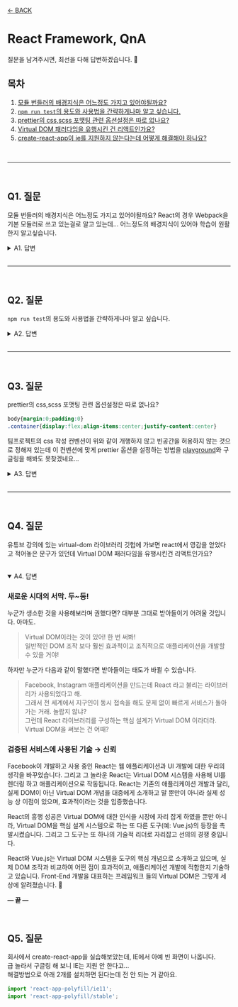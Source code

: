 [← BACK](../README.md)

# React Framework, QnA

질문을 남겨주시면, 최선을 다해 답변하겠습니다. 🐧

## 목차

1. [모듈 번들러의 배경지식은 어느정도 가지고 있어야될까요?](#q1-질문)
1. [`npm run test`의 용도와 사용법을 간략하게나마 알고 싶습니다.](#q2-질문)
1. [prettier의 css,scss 포맷팅 관련 옵션설정은 따로 없나요?](#q3-질문)
1. [Virtual DOM 패러다임을 유행시킨 건 리액트인가요?](#q4-질문)
1. [create-react-app이 ie를 지원하지 않는다는데 어떻게 해결해야 하나요?](#q5-질문)

<br />

---

<br />

## Q1. 질문

모듈 번들러의 배경지식은 어느정도 가지고 있어야될까요?
React의 경우 Webpack을 기본 모듈러로 쓰고 있는걸로 알고 있는데... 어느정도의 배경지식이 있어야 학습이 원활한지 알고싶습니다.

<details>
  <summary>A1. 답변</summary>
  <br/>

  React 앱을 시작하는 방법에 따라 모듈 번들러에 대한 사전 지식 수준이 다릅니다. 

  ### 매뉴얼 구성

  매뉴얼 방식으로 [Webpack](https://webpack.js.org/), [Babel](https://babeljs.io/), [Babel Plugins](https://babeljs.io/docs/en/plugins), [React](https://www.npmjs.com/package/react), [ReactDOM](https://www.npmjs.com/package/react-dom)을 구성하고 나아가 [Sass](https://www.npmjs.com/package/sass), [PostCSS](https://postcss.org/) [Autoprefixer](https://www.npmjs.com/package/autoprefixer), [이미지(JPG, PNG, SVG 등) 최적화](https://www.npmjs.com/package/imagemin-webpack-plugin) 등 다양한 기능을 직접 추가하고자 할 경우 Webpack 모듈 번들러 사용 방법에 능숙해야 합니다. 다른 모듈 번들러([Parcel](https://v2.parceljs.org/), [Rollup](https://rollupjs.org/guide/en/), [Snowpack](https://www.snowpack.dev/) 등)를 사용해도 마찬가지입니다. 매뉴얼 방식으로 구성할 경우 각 모듈 번들러 사용법에 능숙해야 합니다.

  ### 바로 시작하기

  반면 직접 구성하는 방법을 몰라도 바로 개발을 시작할 수 있도록 고안된 [CRA(Create React App)](https://create-react-app.dev/)과 같은 도구를 사용한다면 모듈 번들러 사용 능력이 부족해도 React를 학습하는데 큰 무리가 없습니다. 말 그대로 바로 시작할 수 있기 때문에 매뉴얼 방식에 비해 간편합니다. 아래 명령어 한 줄이면 설치 후 바로 시작할 수 있죠. 우리 수업에서는 CRA 도구를 사용하니 모듈 번들러에 대한 깊은 이해를 요구하지는 않습니다. :-)

  ```sh
  $ npx create-react-app <프로젝트_이름>
  ```

  물론 기본 설정된 Settings 외에 원하는 개발 모듈을 추가하고 확장하려면 모듈 번들러를 능숙하게 사용할 수 있어야 합니다. 각 모듈 번들러는 사용 방법이 다르기 때문에
  사용할 모듈 번들러 공식 문서를 참고해 구성해야 합니다.

  ### 매뉴얼 방식으로 React 시작하기

  - [Webpack 모듈 번들러 튜토리얼](./manual-webpack-react/README.md)
  - [Parcel 모듈 번들러 튜토리얼](./manual-parcel-react/README.md)

</details>

<br />

---

<br />

## Q2. 질문

<code>npm run test</code>의 용도와 사용법을 간략하게나마 알고 싶습니다.


<details>
  <summary>A2. 답변</summary>
  <br/>

  ### 테스트 명령

  `npm run test` 명령은 React 앱의 특정 코드 영역을 단위 별로 테스트할 때 사용합니다.
  단위 별로 테스트 하는 것을 "유닛 테스트(unit test)"라고 부릅니다. 컴퓨터 프로그래밍에서 소스 코드의 특정 모듈이 
  의도된 대로 정확히 작동하는지 검증하는 절차가 필요할 때 작성합니다. 
  
  예를들어 함수와 메소드에 대한 테스트 케이스(Test case)를 작성할 수 있습니다. 이를 통해 언제라도 코드 변경으로 인해 문제가 발생할 경우, 
  단시간 내에 이를 파악하고 바로 잡을 수 있습니다. 이상적인 테스트 케이스는 각각 분리 되어야 합니다.

  아래 이미지는 React 앱(App) 컴포넌트를 유닛 테스트 하는 화면을 보여줍니다.

  <img src="./test-command-react/public/react-unit-test-1.jpg" alt />
  <br />
  <br />

  > 🎯 [App.test.js 테스트 코드](./test-command-react/src/App.test.js)를 확인하세요.

  테스트 결과 실패(Failed)한 오류를 해결하기 위해 기대되는 값을 출력하도록 개발 코드를 작성(수정)하면,
  테스트 결과가 통과(PASS) 상태로 변경되어 모든 테스트를 통과하게 됩니다.

  <img src="./test-command-react/public/react-unit-test-2.jpg" alt />
  <br />
  <br />

  살펴본 유닛 테스트는 React와 같은 프레임워크 개발 환경이 아닌 경우에도 사용할 수 있습니다.
  [Jasmine](https://jasmine.github.io/), [Jest](https://jestjs.io/)와 같은 
  테스트 러너 라이브러리를 사용해 함수 또는 메서드 등을 테스트 할 수 있습니다.

  ### 함수 테스트 시나리오 예시

  배열의 원소 중, 특정 인덱스를 전달하여 뒤에서 부터 인덱스와 일치하는 원소를 반환하는 함수를 작성하고자 합니다.
  함수 이름을 설정하고, 전달 받을 매개변수는 설계했으나 아직 함수의 처리 로직은 작성 전입니다.

  ```js
  function lastIndexOf(list, index) {
    // 함수 로직 (작성 전)
  }
  ```

  함수 로직을 작성하기 전에 테스트 케이스를 작성해 기대되는 값을 설계합니다.
  예시 코드는 [Jest API](https://jestjs.io/docs/en/getting-started)를 사용했습니다.

  - [공통 매처(Matchers)](https://jestjs.io/docs/en/using-matchers#common-matchers)
  - [expect()](https://jestjs.io/docs/en/expect#expectvalue)
  - [toBe()](https://jestjs.io/docs/en/expect#tobevalue)

  ```js
  // TEST CASE
  test('Front-End 프레임워크 배열 원소 중, 마지막에서 3번째 인덱스에 해당하는 값은 "React"이다.', () => {
    const FE_FRAMEWORKS = ['react', 'vue', 'angular'];
    const lastIndex = 3;

    // Jest API
    // expect() : https://jestjs.io/docs/en/expect#expectvalue
    // toBe()   : https://jestjs.io/docs/en/expect#tobevalue
    expect(lastIndexOf(FE_FRAMEWORKS, lastIndex)).toBe('react');
  });
  ```

  작성한 테스트를 실행하면 기대한 값이 나오지 않으므로 오류가 발생합니다.

  ```sh
  Test Suites: 1 failed, 1 total
  Tests:       1 failed
  ```

  이제 기대되는 값이 출력되도록 함수의 처리 로직을 작성합니다.

  ```js
  function lastIndexOf(list, index) {
    // 함수 로직 (작성)
    index = index - 1;
    return list[list.length - index];
  }
  ```

  작성된 처리 로직이 기대되는 값을 출력하면 테스트는 통과(PASS) 됩니다.

  ```sh
  Test Suites: 1 passed, 1 total
  Tests:       1 passed
  ```
</details>

<br/>

---

<br />

## Q3. 질문

prettier의 css,scss 포맷팅 관련 옵션설정은 따로 없나요?

```css
body{margin:0;padding:0}
.container{display:flex;align-items:center;justify-content:center}
```

팀프로젝트의 css 작성 컨벤션이 위와 같이 개행하지 않고 빈공간을 허용하지 않는 것으로 정해져 있는데 
이 컨벤션에 맞게 prettier 옵션을 설정하는 방법을 [playground](https://prettier.io/playground/)와 구글링을 해봐도 못찾겠네요...

<details>
  <summary>A3. 답변</summary>
  <br/>

  Prettier는 CSS, SCSS 포맷팅을 지원하지만 한 줄(oneline) 코드 라인으로 자동 변경하는 옵션은 제공하지 않습니다. 참고로 제가 사용하는 Prettier VS 확장은 [Prettier Now](https://marketplace.visualstudio.com/items?itemName=remimarsal.prettier-now) 입니다.

  *settings.json*

  ```jsonc
  {
    "[css]": {
      "editor.defaultFormatter": "remimarsal.prettier-now",
      "editor.formatOnSave": true
    },
    "[scss]": {
      "editor.defaultFormatter": "remimarsal.prettier-now",
      "editor.formatOnSave": true
    },
  }
  ```

  질문 주신 CSS 코딩 컨벤션이 라인을 개행하지 않고, 빈 공간을 허용하지 않는 것으로 정해져 있다고 말씀주셔서 요구하시는 결과를 낼 수 있는 다른 VSCode 확장을 소개할께요.

  ### CSS Compressor

  [CSS Compressor](https://marketplace.visualstudio.com/items?itemName=bestvow.css-compressor) 확장을 설치하면 요구하는 코딩 컨벤션에 맞게 코드를 자동 포맷팅합니다.

  **포맷팅 전** 👀

  ```css
  .App {
    text-align: center;
  }

  .App-logo {
    height: 40vmin;
    pointer-events: none;
  }

  @media (prefers-reduced-motion: no-preference) {
    .App-logo {
      animation: App-logo-spin infinite 20s linear;
    }
  }

  @keyframes App-logo-spin {
    from {
      transform: rotate(0deg);
    }
    to {
      transform: rotate(360deg);
    }
  }
  ```

  **포맷팅 후** 💥

  ```css
  .App{text-align:center}
  .App-logo{height:40vmin;pointer-events:none}
  @media (prefers-reduced-motion:no-preference){
  .App-logo{animation:App-logo-spin infinite 20s linear}
  }
  @keyframes App-logo-spin{
  from{transform:rotate(0)}
  to{transform:rotate(360deg)}
  }
  ```

  #### 바로가기 키(단축키) 설정

  확장을 설치한 후 포맷팅하려면, 포맷팅하려는 CSS 파일에서 `CSS Compact` 명령을 실행합니다. 문서에서 안내한 기본 단축키로 실행되지 않거나, 다른 단축키로 변경하려면 바로가기 키를 통해 새로운 단축키를 등록해 사용하세요. 
  
  > 사용자 설정 바로가기 키 : `Ctrl` + `Shift` + `F`

  ![](../../assets/css-compact.png)

</details>

<br/>

---

<br />

## Q4. 질문

유튜브 강의에 있는 virtual-dom 라이브러리 깃헙에 가보면 react에서 영감을 얻었다고 적어놓은 문구가 있던데 Virtual DOM 패러다임을 유행시킨건 리액트인가요?

<br/>

<details open>
  <summary>A4. 답변</summary>

  ### 새로운 시대의 서막. 두~둥!

  누군가 생소한 것을 사용해보라며 권했다면? 대부분 그대로 받아들이기 어려울 것입니다. 아마도.

  > Virtual DOM이라는 것이 있어! 한 번 써봐!<br> 
  > 일반적인 DOM 조작 보다 훨씬 효과적이고 조직적으로 애플리케이션을 개발할 수 있을 거야!

  
  하자만 누군가 다음과 같이 말했다면 받아들이는 태도가 바뀔 수 있습니다.

  > Facebook, Instagram 애플리케이션을 만드는데 React 라고 불리는 라이브러리가 사용되었다고 해.<br/>
  > 그래서 전 세계에서 지구인이 동시 접속을 해도 문제 없이 빠르게 서비스가 돌아가는 거래. 놀랍지 않냐?<br/>
  > 그런데 React 라이브러리를 구성하는 핵심 설계가 Virtual DOM 이라더라. Virtual DOM을 써보는 건 어때? 

  ### 검증된 서비스에 사용된 기술 → 신뢰

  Facebook이 개발하고 사용 중인 React는 웹 애플리케이션과 UI 개발에 대한 우리의 생각을 바꾸었습니다. 
  그리고 그 놀라운 React는 Virtual DOM 시스템을 사용해 UI를 렌더링 하고 애플리케이션으로 작동됩니다.
  React는 기존의 애플리케이션 개발과 달리, 실제 DOM이 아닌 Virtual DOM 개념을 대중에게 소개하고
  말 뿐만이 아니라 실제 성능 상 이점이 있으며, 효과적이라는 것을 입증했습니다.

  React의 흥행 성공은 Virtual DOM에 대한 인식을 시장에 자리 잡게 하였을 뿐만 아니라, 
  Virtual DOM을 핵심 설계 시스템으로 하는 또 다른 도구(예: Vue.js)의 등장을 촉발시켰습니다.
  그리고 그 도구는 또 하나의 기술적 리더로 자리잡고 선의의 경쟁 중입니다.

  React와 Vue.js는 Virtual DOM 시스템을 도구의 핵심 개념으로 소개하고 있으며,
  실제 DOM 조작과 비교하여 어떤 점이 효과적이고, 애플리케이션 개발에 적합한지 기술하고 있습니다.
  Front-End 개발을 대표하는 프레임워크 들의 Virtual DOM은 그렇게 세상에 알려졌습니다. 🐧
  
  **— 끝 —**
</details>

<br />

## Q5. 질문

회사에서 create-react-app을 실습해보았는데, IE에서 아예 빈 화면이 나옵니다. <br>
급 놀라서 구글링 해 보니 IE는 지원 안 한다고... <br>
해결방법으로 아래 2개를 설치하면 된다는데 전 안 되는 거 같아요.
```javascript
import 'react-app-polyfill/ie11';
import 'react-app-polyfill/stable';
```
